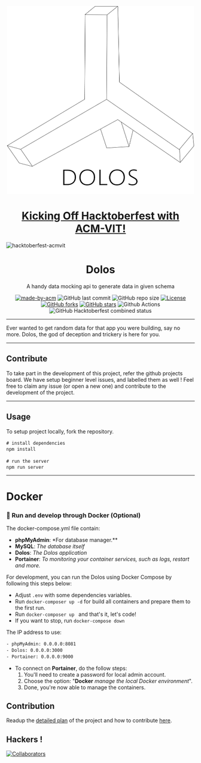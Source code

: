 <center><img src="Dolos_Logo/Logos/Dolos_Logo_Transparent_BlackLines.png" width="500px" height="500px"></center>
<h1 align="center"><a href="https://organize.mlh.io/participants/events/4390-kickstarting-hacktoberfest-with-acm-vit">Kicking Off Hacktoberfest with ACM-VIT!</a></h1>

![hacktoberfest-acmvit](https://user-images.githubusercontent.com/59484953/94790665-3a4d9a80-03f4-11eb-98da-3614b3eb6ebc.png)

<h1 align="center"> Dolos </h1>

<p align="center"> 
A handy data mocking api to generate data in  given schema
</p>
<div align="center">

[![made-by-acm](https://img.shields.io/badge/MADE%20BY-ACM%20VIT-blue?style=for-the-badge)](https://acmvit.in/)
![GitHub last commit](https://img.shields.io/github/last-commit/ACM-VIT/dolos?style=for-the-badge)
![GitHub repo size](https://img.shields.io/github/repo-size/ACM-VIT/dolos?style=for-the-badge)
[![License](https://img.shields.io/badge/License-MIT-green.svg?style=for-the-badge)](https://en.wikipedia.org/wiki/MIT_License)
[![GitHub forks](https://img.shields.io/github/forks/ACM-VIT/dolos?style=for-the-badge)](https://github.com/ACM-VIT/dolos/network)
[![GitHub stars](https://img.shields.io/github/stars/ACM-VIT/dolos?style=for-the-badge)](https://github.com/ACM-VIT/dolos/stargazers)
![Github Actions](https://img.shields.io/github/workflow/status/ACM-VIT/dolos/Node.js%20CI?style=for-the-badge)
![GitHub Hacktoberfest combined status](https://img.shields.io/github/hacktoberfest/2020/ACM-VIT/dolos?style=for-the-badge)

</div>

---

Ever wanted to get random data for that app you were building, say no more. Dolos, the god of deception and trickery is here for you.

---

## Contribute

To take part in the development of this project, refer the github projects board. We have setup beginner level issues, and labelled them as well ! Feel free to claim any issue (or open a new one) and contribute to the development of the project.

---

## Usage

To setup project locally, fork the repository.

```console
# install dependencies
npm install

# run the server
npm run server
```

---

# Docker

### 🐳 Run and develop through Docker (Optional)

The docker-compose.yml file contain:

- **phpMyAdmin**: \*For database manager.\*\*
- **MySQL**: _The database itself_
- **Dolos**: _The Dolos application_
- **Portainer**: _To monitoring your container services, such as logs, restart and more._

For development, you can run the Dolos using Docker Compose by following this steps below:

- Adjust `.env` with some dependencies variables.
- Run `docker-composer up -d` for build all containers and prepare them to the first run.
- Run `docker-composer up ` and that's it, let's code!
- If you want to stop, run `docker-compose down`

The IP address to use:

```sh
- phpMyAdmin: 0.0.0.0:8081
- Dolos: 0.0.0.0:3000
- Portainer: 0.0.0.0:9000
```

- To connect on **Portainer**, do the follow steps:
  1. You'll need to create a password for local admin account.
  2. Choose the option: "**Docker** _manage the local Docker environment_".
  3. Done, you're now able to manage the containers.

## Contribution

Readup the [detailed plan](docs/PLAN.md) of the project and how to contribute [here](docs/SUBMITTING_PULL_REQUEST.md).

## Hackers !

[![Collaborators](https://contributors-img.web.app/image?repo=ACM-VIT/dolos)](https://github.com/ACM-VIT/dolos/graphs/contributors)
